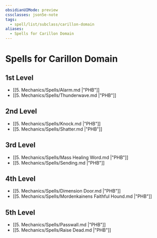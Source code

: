```yaml
---
obsidianUIMode: preview
cssclasses: json5e-note
tags:
  - spell/list/subclass/carillon-domain
aliases:
  - Spells for Carillon Domain
---
```

# Spells for Carillon Domain

## 1st Level

- [[5. Mechanics/Spells/Alarm.md \|"PHB"]] 
- [[5. Mechanics/Spells/Thunderwave.md \|"PHB"]] 

## 2nd Level

- [[5. Mechanics/Spells/Knock.md \|"PHB"]] 
- [[5. Mechanics/Spells/Shatter.md \|"PHB"]] 

## 3rd Level

- [[5. Mechanics/Spells/Mass Healing Word.md \|"PHB"]] 
- [[5. Mechanics/Spells/Sending.md \|"PHB"]] 

## 4th Level

- [[5. Mechanics/Spells/Dimension Door.md \|"PHB"]] 
- [[5. Mechanics/Spells/Mordenkainens Faithful Hound.md \|"PHB"]] 

## 5th Level

- [[5. Mechanics/Spells/Passwall.md \|"PHB"]] 
- [[5. Mechanics/Spells/Raise Dead.md \|"PHB"]]
